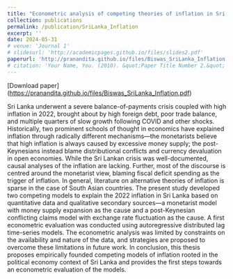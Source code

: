 ```yaml
---
title: "Econometric analysis of competing theories of inflation in Sri Lanka—Money supply or exchange rate?"
collection: publications
permalink: /publication/SriLanka_Inflation
excerpt: ''
date: 2024-05-31
# venue: 'Journal 1'
# slidesurl: 'http://academicpages.github.io/files/slides2.pdf'
paperurl: 'http://pranandita.github.io/files/Biswas_SriLanka_Inflation.pdf'
# citation: 'Your Name, You. (2010). &quot;Paper Title Number 2.&quot; <i>Journal 1</i>. 1(2).'
---
```

[Download paper] (https://pranandita.github.io/files/Biswas_SriLanka_Inflation.pdf)

Sri Lanka underwent a severe balance-of-payments crisis coupled with high inflation in 2022, brought about by high foreign debt, poor trade balance, and multiple quarters of slow growth following COVID and other shocks. Historically, two prominent schools of thought in economics have explained inflation through radically different mechanisms—the monetarists believe that high inflation is always caused by excessive money supply; the post-Keynesians instead blame distributional conflicts and currency devaluation in open economies. While the Sri Lankan crisis was well-documented, causal analyses of the inflation are lacking. Further, most of the discourse is centred around the monetarist view, blaming fiscal deficit spending as the trigger of inflation. In general, literature on alternative theories of inflation is sparse in the case of South Asian countries. The present study developed two competing models to explain the 2022 inflation in Sri Lanka based on quantitative data and qualitative secondary sources—a monetarist model with money supply expansion as the cause and a post-Keynesian conflicting claims model with exchange rate fluctuation as the cause. A first econometric evaluation was conducted using autoregressive distributed lag time-series models. The econometric analysis was limited by constraints on the availability and nature of the data, and strategies are proposed to overcome these limitations in future work. In conclusion, this thesis proposes empirically founded competing models of inflation rooted in the political economy context of Sri Lanka and provides the first steps towards an econometric evaluation of the models.
